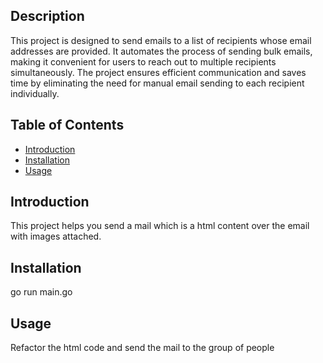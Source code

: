 ## Description

This project is designed to send emails to a list of recipients whose email addresses are provided. It automates the process of sending bulk emails, making it convenient for users to reach out to multiple recipients simultaneously. The project ensures efficient communication and saves time by eliminating the need for manual email sending to each recipient individually.

## Table of Contents

- [Introduction](#introduction)
- [Installation](#installation)
- [Usage](#usage)


## Introduction

This project helps you send a mail which is a html content over the email with images attached.

## Installation

go run main.go

## Usage

Refactor the html code and send the mail to the group of people